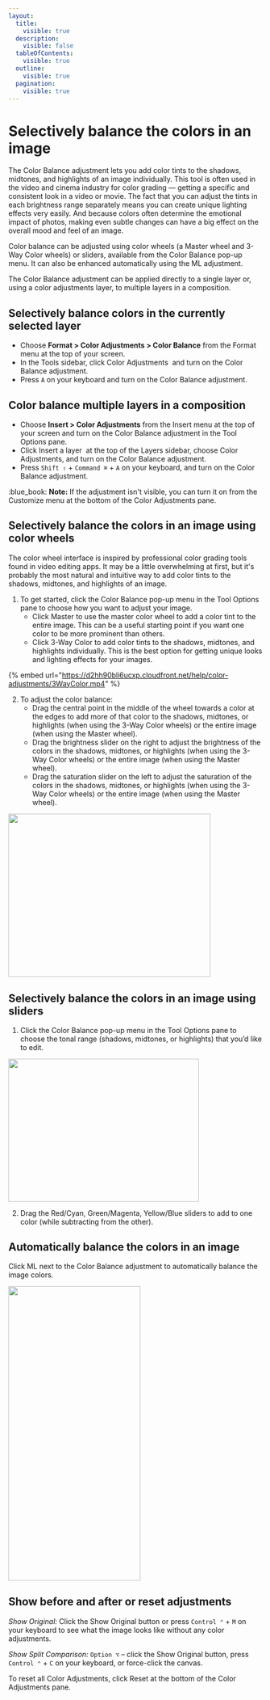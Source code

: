 ```yaml
---
layout:
  title:
    visible: true
  description:
    visible: false
  tableOfContents:
    visible: true
  outline:
    visible: true
  pagination:
    visible: true
---
```


# Selectively balance the colors in an image

The Color Balance adjustment lets you add color tints to the shadows, midtones, and highlights of an image individually. This tool is often used in the video and cinema industry for color grading — getting a specific and consistent look in a video or movie. The fact that you can adjust the tints in each brightness range separately means you can create unique lighting effects very easily. And because colors often determine the emotional impact of photos, making even subtle changes can have a big effect on the overall mood and feel of an image.

Color balance can be adjusted using color wheels (a Master wheel and 3-Way Color wheels) or sliders, available from the Color Balance pop-up menu. It can also be enhanced automatically using the ML adjustment.

The Color Balance adjustment can be applied directly to a single layer or, using a color adjustments layer, to multiple layers in a composition.

## Selectively balance colors in the currently selected layer

* Choose **Format > Color Adjustments > Color Balance** from the Format menu at the top of your screen.
* In the Tools sidebar, click Color Adjustments <img src="https://help.pixelmator.com/pixelmator-pro/3.5/assets/English/1581000192000.png" alt="" data-size="line"> and turn on the Color Balance adjustment.
* Press `A` on your keyboard and turn on the Color Balance adjustment.

## Color balance multiple layers in a composition

* Choose **Insert > Color Adjustments** from the Insert menu at the top of your screen and turn on the Color Balance adjustment in the Tool Options pane.
* Click Insert a layer <img src="https://help.pixelmator.com/pixelmator-pro/3.5/assets/English/1648724547000.png" alt="" data-size="line"> at the top of the Layers sidebar, choose Color Adjustments, and turn on the Color Balance adjustment.
* Press `Shift ⇧` + `Command ⌘` + `A` on your keyboard, and turn on the Color Balance adjustment.

:blue\_book: **Note:** If the adjustment isn't visible, you can turn it on from the Customize menu at the bottom of the Color Adjustments pane.

## Selectively balance the colors in an image using color wheels

The color wheel interface is inspired by professional color grading tools found in video editing apps. It may be a little overwhelming at first, but it's probably the most natural and intuitive way to add color tints to the shadows, midtones, and highlights of an image.

1. To get started, click the Color Balance pop-up menu in the Tool Options pane to choose how you want to adjust your image.
   * Click Master to use the master color wheel to add a color tint to the entire image. This can be a useful starting point if you want one color to be more prominent than others.
   * Click 3-Way Color to add color tints to the shadows, midtones, and highlights individually. This is the best option for getting unique looks and lighting effects for your images.

{% embed url="https://d2hh90bli6ucxp.cloudfront.net/help/color-adjustments/3WayColor.mp4" %}

2. To adjust the color balance:
   * Drag the central point in the middle of the wheel towards a color at the edges to add more of that color to the shadows, midtones, or highlights (when using the 3-Way Color wheels) or the entire image (when using the Master wheel).
   * Drag the brightness slider on the right to adjust the brightness of the colors in the shadows, midtones, or highlights (when using the 3-Way Color wheels) or the entire image (when using the Master wheel).
   * Drag the saturation slider on the left to adjust the saturation of the colors in the shadows, midtones, or highlights (when using the 3-Way Color wheels) or the entire image (when using the Master wheel).

<div align="left">

<img src="https://help.pixelmator.com/pixelmator-pro/3.5/assets/English/1656323943000.png" alt="" height="323.5" width="401">

</div>

## Selectively balance the colors in an image using sliders

1. Click the Color Balance pop-up menu in the Tool Options pane to choose the tonal range (shadows, midtones, or highlights) that you’d like to edit.

<div align="left">

<img src="https://help.pixelmator.com/pixelmator-pro/3.5/assets/English/1656326444000.png" alt="" height="282.5" width="378">

</div>

2. Drag the Red/Cyan, Green/Magenta, Yellow/Blue sliders to add to one color (while subtracting from the other).

## Automatically balance the colors in an image

Click ML next to the Color Balance adjustment to automatically balance the image colors.

<div align="left">

<img src="https://help.pixelmator.com/pixelmator-pro/3.5/assets/English/1656326342000.png" alt="" height="582.5" width="261.5">

</div>

## Show before and after or reset adjustments

_Show Original:_ Click the Show Original button or press `Control ⌃` + `M` on your keyboard to see what the image looks like without any color adjustments.

_Show Split Comparison:_ `Option ⌥` – click the Show Original button, press `Control ⌃` + `C` on your keyboard, or force-click the canvas.

To reset all Color Adjustments, click Reset at the bottom of the Color Adjustments pane.
